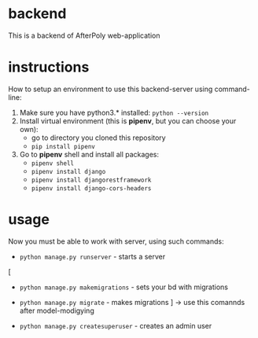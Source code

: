 # backend

This is a backend of AfterPoly web-application

# instructions

How to setup an environment to use this backend-server using command-line:

1. Make sure you have python3.\* installed:
   `python --version`
2. Install virtual environment (this is **pipenv**, but you can choose your own):
   - go to directory you cloned this repository
   - `pip install pipenv`
3. Go to **pipenv** shell and install all packages:
   - `pipenv shell`
   - `pipenv install django`
   - `pipenv install djangorestframework`
   - `pipenv install django-cors-headers`

# usage

Now you must be able to work with server, using such commands:

- `python manage.py runserver` - starts a server

[
- `python manage.py makemigrations` - sets your bd with migrations
- `python manage.py migrate` - makes migrations
  ] -> use this comannds after model-modigying

- `python manage.py createsuperuser` - creates an admin user
